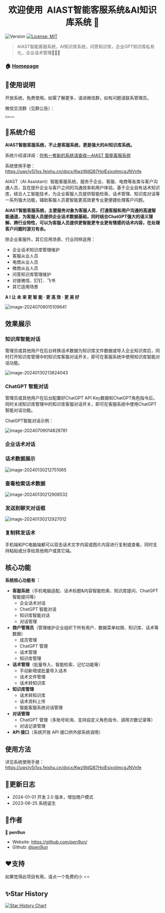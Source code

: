 <h1 align="center">欢迎使用&nbsp;&nbsp;AIAST智能客服系统&AI知识库系统 👋</h1>
<p>
  <img alt="Version" src="https://img.shields.io/badge/version-1.0.0-blue.svg?cacheSeconds=2592000" />
  <a href="#" target="_blank">
    <img alt="License: MIT" src="https://img.shields.io/badge/License-MIT-yellow.svg" />
  </a>
</p>



> AIAST智能客服系统，AI知识库系统，问答知识库，企业GPT知识库私有化，企业话术管理🔮🤖🚀

### 🏠 [Homepage](https://github.com/pen9un/aiast-sys)

## 🚀使用说明

开放系统，免费使用。如需了解更多，请进微信群，如有问题请联系管理员。

微信交流群（见群公告）：

<img src="resource/image/wechat_group.jpg" alt="douyin" style="zoom: 50%;" />

## 🔮系统介绍

**AIAST智能客服系统，不止是客服系统，更是强大的AI知识库系统。**

系统介绍请详阅：[你有一套新的系统请查收—AIAST 智能客服系统](https://mp.weixin.qq.com/s/AsmMHnMG-4iLTeQ6e7iITg)

系统使用手册：https://uwcly5i1xs.feishu.cn/docx/KwzWdQ87HolEsjxxlimcgJNVnfe

AIAST（AI Assistant）智能客服系统，服务于企业、客服、电商等各类与客户沟通人员，旨在提升企业与客户之间的沟通效率和用户体验。基于企业自有话术知识库，结合人工智能技术，为企业客服人员提供智能检索、话术管理、知识库对话等一系列强大功能，辅助客服人员更智能更高效更专业更便捷处理客户问题。

**AIAST智能客服系统，主要服务对象为客服人员，打通客服和用户沟通的高速智能通道，为客服人员提供企业话术数据基础，同时结合ChatGPT强大的语义理解、跨行业特性，可以为客服人员提供更智能更专业更有情感的话术内容，在处理客户问题时游刃有余。**

除企业客服外，其它应用场景、行业同样适用：

- 企业话术知识库管理维护
- 客服从业人员
- 电商从业人员
- 微商从业人员
- 问答知识库管理维护
- 对接微信、钉钉、飞书
- 其它适用场景

**A I 让 未 来 更 智 能 · 更 高 效 · 更 美 好**

![image-20240709015109641](./resource/image/image-20240709015109641.png)

## 效果展示

### 知识库智能对话

管理员或其他用户在后台转换话术数据为知识库文件数据或导入企业知识库后，同时打开知识库管理中的知识库客服对话开关，即可在客服系统中使用知识库智能对话功能。

![image-20240130213824043](./resource/image/image-20240130213824043.png)

### ChatGPT 智能对话

管理员或其他用户在后台配置好ChatGPT API Key数据和ChatGPT角色指令后，同时关闭知识库管理中的知识库客服对话开关，即可在客服系统中使用ChatGPT智能对话功能。

ChatGPT智能对话示例：

![image-20240709014828781](./resource/image/image-20240709014828781.png)

### 企业话术对话

### 话术数据展示

![image-20240130212751065](./resource/image/image-20240130212751065.png)

### 查看检索话术数据

![image-20240130212908532](./resource/image/image-20240130212908532.png)

### 发送到聊天对话框

![image-20240130212927012](./resource/image/image-20240130212927012.png)

### 复制转发话术

手机端和PC电脑端都可以双击话术文字内容或图片内容进行复制或查看，同时支持粘贴或分享给其他用户或其它端。

## 核心功能

**系统核心功能有 ：**

- **客服系统**（手机电脑适配、话术标题&内容智能检索、知识库提问、ChatGPT智能提问等）
  - 企业话术对话
  - ChatGPT 智能对话
  - 知识库智能对话
  - 对话管理
- **商户管理员**（管理维护企业组织下所有用户、数据菜单权限、知识库、话术等数据）
  - 成员管理
  - ChatGPT 管理
  - 话术管理
  - 知识库管理
- **话术管理**（批量导入、智能检索、记忆功能等）
  - 手动新增或批量导入话术
  - 话术文件管理
  - 话术转知识库
- **知识库管理**
  - 话术转知识库
  - 话术资料上传
  - 智能客服系统对话管理
- **对话管理**
  - ChatGPT 管理（多账号轮询、支持自定义角色指令、调用次数记录等）
  - 对话记录管理
- **API 接口**（系统开放 API 接口供外部系统调用）

## 使用方法

详见系统使用手册：https://uwcly5i1xs.feishu.cn/docx/KwzWdQ87HolEsjxxlimcgJNVnfe

## 📖更新日志

- 2024-01-01 开发 2.0 版本，增加商户模式
- 2023-06-25 系统诞生

## 🤝作者

👤 **pen9un**

* Website: https://github.com/pen9un/
* Github: [@pen9un](https://github.com/pen9un)

## ❤️支持

如果觉得此项目有用，请点一个免费的小 ⭐️⭐️

## ✨Star History

[![Star History Chart](https://api.star-history.com/svg?repos=pen9un/aiast-sys&type=Date)](https://star-history.com/#pen9un/aiast-sys&Date)
